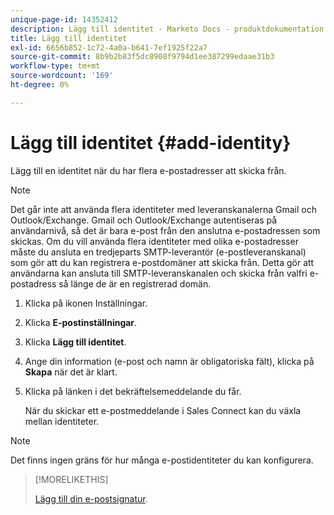 ```yaml
---
unique-page-id: 14352412
description: Lägg till identitet - Marketo Docs - produktdokumentation
title: Lägg till identitet
exl-id: 6656b852-1c72-4a0a-b641-7ef1925f22a7
source-git-commit: 8b9b2b83f5dc8908f9794d1ee387299edaae31b3
workflow-type: tm+mt
source-wordcount: '169'
ht-degree: 0%

---
```


# Lägg till identitet {#add-identity}

Lägg till en identitet när du har flera e-postadresser att skicka från.

>[!NOTE]
>
>Det går inte att använda flera identiteter med leveranskanalerna Gmail och Outlook/Exchange. Gmail och Outlook/Exchange autentiseras på användarnivå, så det är bara e-post från den anslutna e-postadressen som skickas. Om du vill använda flera identiteter med olika e-postadresser måste du ansluta en tredjeparts SMTP-leverantör (e-postleveranskanal) som gör att du kan registrera e-postdomäner att skicka från. Detta gör att användarna kan ansluta till SMTP-leveranskanalen och skicka från valfri e-postadress så länge de är en registrerad domän.

1. Klicka på ikonen Inställningar.

1. Klicka **E-postinställningar**.

1. Klicka **Lägg till identitet**.

1. Ange din information (e-post och namn är obligatoriska fält), klicka på **Skapa** när det är klart.

1. Klicka på länken i det bekräftelsemeddelande du får.

   När du skickar ett e-postmeddelande i Sales Connect kan du växla mellan identiteter.

>[!NOTE]
>
>Det finns ingen gräns för hur många e-postidentiteter du kan konfigurera.

>[!MORELIKETHIS]
>
>[Lägg till din e-postsignatur](/help/marketo/product-docs/marketo-sales-connect/getting-started/email-settings/add-your-email-signature.md).
